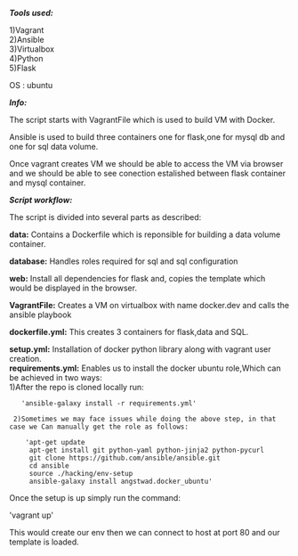 ***Tools used:***

1)Vagrant	  
2)Ansible  
3)Virtualbox  
4)Python  
5)Flask

OS : ubuntu

***Info:***

The script starts with VagrantFile which is used to build VM with Docker.

Ansible is used to build three containers one for flask,one for mysql db and one for sql data volume.

Once vagrant creates VM we should be able to access the VM via browser and we should be able to see conection estalished between flask container and mysql container.

***Script workflow:***

  The script is divided into several parts as described:

  **data:**
	  Contains a Dockerfile which is reponsible for building a data volume container.

  **database:**
	  Handles roles required for sql and sql configuration

  **web:**
	  Install all dependencies for flask and, copies the template which would be displayed in the browser.

  **VagrantFile:**
	  Creates a VM on virtualbox with name docker.dev and calls the ansible playbook

  **dockerfile.yml:**
    This creates 3 containers for flask,data and SQL.

  **setup.yml:**
	   Installation of docker python library along with vagrant user creation.  
	**requirements.yml:**
	   Enables us to install the docker ubuntu role,Which can be achieved in two ways:  
		 1)After the repo is cloned locally run:   
         
       'ansible-galaxy install -r requirements.yml'
     
     2)Sometimes we may face issues while doing the above step, in that case we Can manually get the role as follows:
                    
        'apt-get update
         apt-get install git python-yaml python-jinja2 python-pycurl
         git clone https://github.com/ansible/ansible.git
         cd ansible
         source ./hacking/env-setup
         ansible-galaxy install angstwad.docker_ubuntu'

Once the setup is up simply run the command:

'vagrant up'

This would create our env then we can connect to host at port 80 and our template is loaded.
